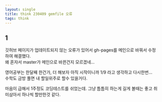 ```yaml
---
layout: single
title: think 230409 gemfile 오류
tags: think
---
```


## 1

깃허브 페이지가 업데이트되지 않는 오류가 있어서 gh-pages를 메인으로 바꿔서 수정하여 해결했다.  
왜 혼자서 master가 메인으로 바뀐건지 모르겠네...  
  
영어공부는 한달째 한건가, 더 해보자 아직 시작이니까 1/9 라고 생각하고 다시한번...  
수학도 금방 풀면 내 할일위주로 할수 있을거다.

마음이 급해서 1주정도 코딩테스트를 쉬었는데. 그냥 틈틈히 하는게 길게 볼때는 좋고 취미삼아서 하나씩 할만한것 같다. 
